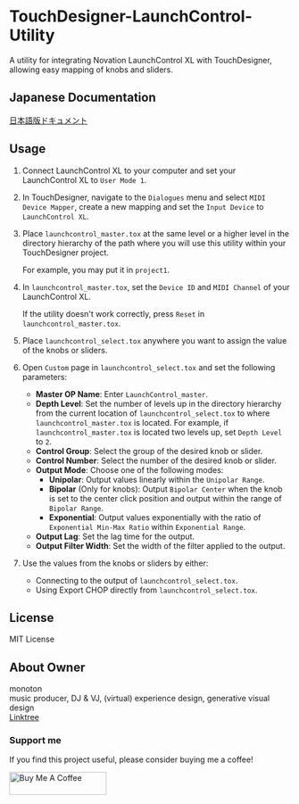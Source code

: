 # TouchDesigner-LaunchControl-Utility
A utility for integrating Novation LaunchControl XL with TouchDesigner, allowing easy mapping of knobs and sliders.

## Japanese Documentation
[日本語版ドキュメント](README_JP.md)

## Usage

1. Connect LaunchControl XL to your computer and set your LaunchControl XL to `User Mode 1`.

2. In TouchDesigner, navigate to the `Dialogues` menu and select `MIDI Device Mapper`, create a new mapping and set the `Input Device` to `LaunchControl XL`.

3. Place `launchcontrol_master.tox` at the same level or a higher level in the directory hierarchy of the path where you will use this utility within your TouchDesigner project.

    For example, you may put it in `project1`.

4. In `launchcontrol_master.tox`, set the `Device ID` and `MIDI Channel` of your LaunchControl XL.

    If the utility doesn't work correctly, press `Reset` in `launchcontrol_master.tox`.

5. Place `launchcontrol_select.tox` anywhere you want to assign the value of the knobs or sliders.

6. Open `Custom` page in `launchcontrol_select.tox` and set the following parameters:

    - **Master OP Name**: Enter `LaunchControl_master`.
    - **Depth Level**: Set the number of levels up in the directory hierarchy from the current location of `launchcontrol_select.tox` to where `launchcontrol_master.tox` is located. For example, if `launchcontrol_master.tox` is located two levels up, set `Depth Level` to `2`.
    - **Control Group**: Select the group of the desired knob or slider.
    - **Control Number**: Select the number of the desired knob or slider.
    - **Output Mode**: Choose one of the following modes:
        - **Unipolar**: Output values linearly within the `Unipolar Range`.
        - **Bipolar** (Only for knobs): Output `Bipolar Center` when the knob is set to the center click position and output within the range of `Bipolar Range`.
        - **Exponential**: Output values exponentially with the ratio of `Exponential Min-Max Ratio` within `Exponential Range`.
    - **Output Lag**: Set the lag time for the output.
    - **Output Filter Width**: Set the width of the filter applied to the output.

7. Use the values from the knobs or sliders by either:

    - Connecting to the output of `launchcontrol_select.tox`.
    - Using Export CHOP directly from `launchcontrol_select.tox`.

## License
MIT License

## About Owner
monoton  
music producer, DJ & VJ, (virtual) experience design, generative visual design  
[Linktree](https://linktr.ee/monoton)

### Support me
If you find this project useful, please consider buying me a coffee!

<a href="https://www.buymeacoffee.com/monoton" target="_blank"><img src="https://cdn.buymeacoffee.com/buttons/default-orange.png" alt="Buy Me A Coffee" height="41" width="174"></a>
